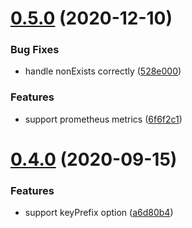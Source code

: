 # [0.5.0](https://github.com/zcong1993/redis-cache/compare/v0.4.0...v0.5.0) (2020-12-10)


### Bug Fixes

* handle nonExists correctly ([528e000](https://github.com/zcong1993/redis-cache/commit/528e000ba230c583eff89b3e8b36799ecd308c92))


### Features

* support prometheus metrics ([6f6f2c1](https://github.com/zcong1993/redis-cache/commit/6f6f2c17a44a06606e164846d11d917efc117f8f))



# [0.4.0](https://github.com/zcong1993/redis-cache/compare/v0.3.0...v0.4.0) (2020-09-15)

### Features

- support keyPrefix option ([a6d80b4](https://github.com/zcong1993/redis-cache/commit/a6d80b469aa0ca15e087e4fe915f9abda68686ce))
